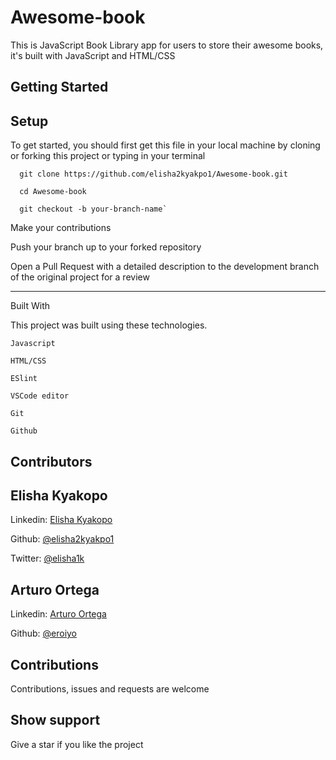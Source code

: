 # Awesome-book
This is JavaScript Book Library app for users to store their awesome books, it's built with JavaScript and HTML/CSS

## Getting Started

## Setup

To get started, you should first get this file in your local machine by cloning or forking this project or typing in your terminal

```
  git clone https://github.com/elisha2kyakpo1/Awesome-book.git

  cd Awesome-book

  git checkout -b your-branch-name`
```

Make your contributions

Push your branch up to your forked repository

Open a Pull Request with a detailed description to the development branch of the original project for a review

---

Built With

This project was built using these technologies.

```
Javascript

HTML/CSS

ESlint

VSCode editor

Git

Github
```

## Contributors

## Elisha Kyakopo

  Linkedin: [Elisha Kyakopo](https://www.linkedin.com/in/elisha-kyakopo/)

  Github: [@elisha2kyakpo1](https://github.com/elisha2kyakpo1)

  Twitter: [@elisha1k](https://twitter.com/Elisha1k)

  ## Arturo Ortega

  Linkedin: [Arturo Ortega](https://www.linkedin.com/in/carlos-arturo-ortega-guanipa-39a1a5204/)

  Github: [@eroiyo](https://github.com/eroiyo)

## Contributions

Contributions, issues and requests are welcome

## Show support

Give a star if you like the project
